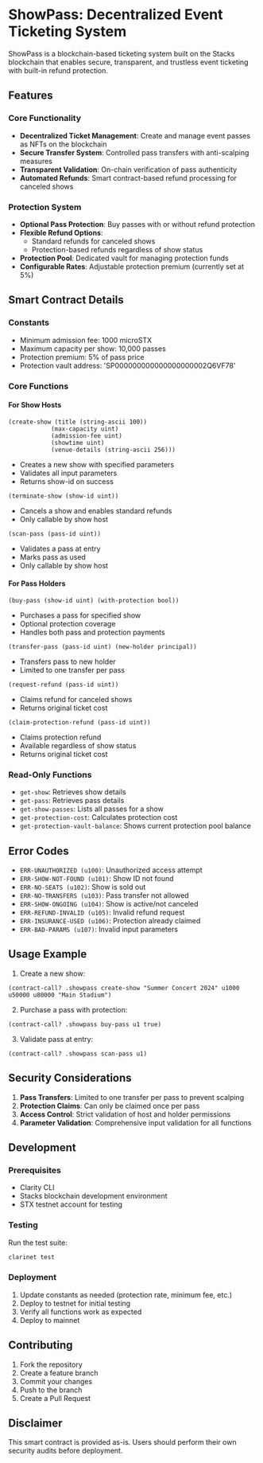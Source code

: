 # ShowPass: Decentralized Event Ticketing System

ShowPass is a blockchain-based ticketing system built on the Stacks blockchain that enables secure, transparent, and trustless event ticketing with built-in refund protection.

## Features

### Core Functionality
- **Decentralized Ticket Management**: Create and manage event passes as NFTs on the blockchain
- **Secure Transfer System**: Controlled pass transfers with anti-scalping measures
- **Transparent Validation**: On-chain verification of pass authenticity
- **Automated Refunds**: Smart contract-based refund processing for canceled shows

### Protection System
- **Optional Pass Protection**: Buy passes with or without refund protection
- **Flexible Refund Options**: 
  - Standard refunds for canceled shows
  - Protection-based refunds regardless of show status
- **Protection Pool**: Dedicated vault for managing protection funds
- **Configurable Rates**: Adjustable protection premium (currently set at 5%)

## Smart Contract Details

### Constants
- Minimum admission fee: 1000 microSTX
- Maximum capacity per show: 10,000 passes
- Protection premium: 5% of pass price
- Protection vault address: 'SP000000000000000000002Q6VF78'

### Core Functions

#### For Show Hosts
```clarity
(create-show (title (string-ascii 100)) 
            (max-capacity uint) 
            (admission-fee uint)
            (showtime uint)
            (venue-details (string-ascii 256)))
```
- Creates a new show with specified parameters
- Validates all input parameters
- Returns show-id on success

```clarity
(terminate-show (show-id uint))
```
- Cancels a show and enables standard refunds
- Only callable by show host

```clarity
(scan-pass (pass-id uint))
```
- Validates a pass at entry
- Marks pass as used
- Only callable by show host

#### For Pass Holders
```clarity
(buy-pass (show-id uint) (with-protection bool))
```
- Purchases a pass for specified show
- Optional protection coverage
- Handles both pass and protection payments

```clarity
(transfer-pass (pass-id uint) (new-holder principal))
```
- Transfers pass to new holder
- Limited to one transfer per pass

```clarity
(request-refund (pass-id uint))
```
- Claims refund for canceled shows
- Returns original ticket cost

```clarity
(claim-protection-refund (pass-id uint))
```
- Claims protection refund
- Available regardless of show status
- Returns original ticket cost

### Read-Only Functions
- `get-show`: Retrieves show details
- `get-pass`: Retrieves pass details
- `get-show-passes`: Lists all passes for a show
- `get-protection-cost`: Calculates protection cost
- `get-protection-vault-balance`: Shows current protection pool balance

## Error Codes
- `ERR-UNAUTHORIZED (u100)`: Unauthorized access attempt
- `ERR-SHOW-NOT-FOUND (u101)`: Show ID not found
- `ERR-NO-SEATS (u102)`: Show is sold out
- `ERR-NO-TRANSFERS (u103)`: Pass transfer not allowed
- `ERR-SHOW-ONGOING (u104)`: Show is active/not canceled
- `ERR-REFUND-INVALID (u105)`: Invalid refund request
- `ERR-INSURANCE-USED (u106)`: Protection already claimed
- `ERR-BAD-PARAMS (u107)`: Invalid input parameters

## Usage Example

1. Create a new show:
```clarity
(contract-call? .showpass create-show "Summer Concert 2024" u1000 u50000 u80000 "Main Stadium")
```

2. Purchase a pass with protection:
```clarity
(contract-call? .showpass buy-pass u1 true)
```

3. Validate pass at entry:
```clarity
(contract-call? .showpass scan-pass u1)
```

## Security Considerations

1. **Pass Transfers**: Limited to one transfer per pass to prevent scalping
2. **Protection Claims**: Can only be claimed once per pass
3. **Access Control**: Strict validation of host and holder permissions
4. **Parameter Validation**: Comprehensive input validation for all functions

## Development

### Prerequisites
- Clarity CLI
- Stacks blockchain development environment
- STX testnet account for testing

### Testing
Run the test suite:
```bash
clarinet test
```

### Deployment
1. Update constants as needed (protection rate, minimum fee, etc.)
2. Deploy to testnet for initial testing
3. Verify all functions work as expected
4. Deploy to mainnet

## Contributing
1. Fork the repository
2. Create a feature branch
3. Commit your changes
4. Push to the branch
5. Create a Pull Request


## Disclaimer
This smart contract is provided as-is. Users should perform their own security audits before deployment.